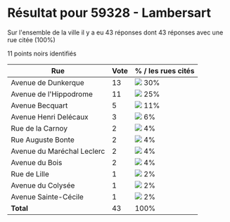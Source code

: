 # Résultat pour 59328 - Lambersart

Sur l'ensemble de la ville il y a eu 43 réponses dont 43 réponses avec une rue citée (100%)

11 points noirs identifiés

| Rue | Vote | % / les rues cités|
|-----|------|-------------------|
| Avenue de Dunkerque | 13 | <img src="../../img/bar_30.gif" />&nbsp;30%|
| Avenue de l'Hippodrome | 11 | <img src="../../img/bar_25.gif" />&nbsp;25%|
| Avenue Becquart | 5 | <img src="../../img/bar_11.gif" />&nbsp;11%|
| Avenue Henri Delécaux | 3 | <img src="../../img/bar_6.gif" />&nbsp;6%|
| Rue de la Carnoy | 2 | <img src="../../img/bar_4.gif" />&nbsp;4%|
| Rue Auguste Bonte | 2 | <img src="../../img/bar_4.gif" />&nbsp;4%|
| Avenue du Maréchal Leclerc | 2 | <img src="../../img/bar_4.gif" />&nbsp;4%|
| Avenue du Bois | 2 | <img src="../../img/bar_4.gif" />&nbsp;4%|
| Rue de Lille | 1 | <img src="../../img/bar_2.gif" />&nbsp;2%|
| Avenue du Colysée | 1 | <img src="../../img/bar_2.gif" />&nbsp;2%|
| Avenue Sainte-Cécile | 1 | <img src="../../img/bar_2.gif" />&nbsp;2%|
| **Total** | 43 | 100%|
